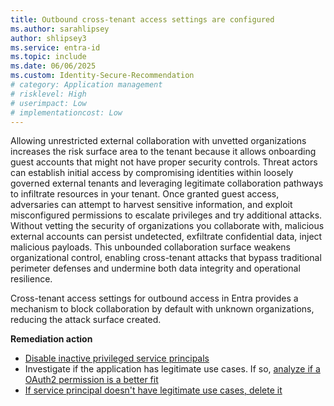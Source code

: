 ```yaml
---
title: Outbound cross-tenant access settings are configured 
ms.author: sarahlipsey
author: shlipsey3
ms.service: entra-id
ms.topic: include
ms.date: 06/06/2025
ms.custom: Identity-Secure-Recommendation
# category: Application management
# risklevel: High
# userimpact: Low
# implementationcost: Low
---
```

Allowing unrestricted external collaboration with unvetted organizations increases the risk surface area to the tenant because it allows onboarding guest accounts that might not have proper security controls. Threat actors can establish initial access by compromising identities within loosely governed external tenants and leveraging legitimate collaboration pathways to infiltrate resources in your tenant. Once granted guest access, adversaries can attempt to harvest sensitive information, and exploit misconfigured permissions to escalate privileges and try additional attacks. Without vetting the security of organizations you collaborate with, malicious external accounts can persist undetected, exfiltrate confidential data, inject malicious payloads. This unbounded collaboration surface weakens organizational control, enabling cross-tenant attacks that bypass traditional perimeter defenses and undermine both data integrity and operational resilience. 

Cross-tenant access settings for outbound access in Entra  provides a mechanism to block collaboration by default with unknown organizations, reducing the attack surface created. 

**Remediation action**

- [Disable inactive privileged service principals](/graph/api/serviceprincipal-update)
- Investigate if the application has legitimate use cases. If so, [analyze if a OAuth2 permission is a better fit](/entra/identity-platform/v2-app-types)
- [If service principal doesn't have legitimate use cases, delete it](/graph/api/serviceprincipal-delete)
